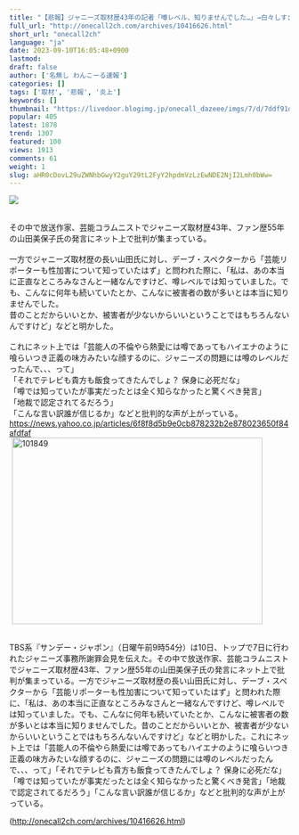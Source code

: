 ```yaml
---
title: "【悲報】ジャニーズ取材歴43年の記者「噂レベル、知りませんでした…」→白々しすぎて炎上へｗｗｗｗ : わんこーる速報！"
full_url: "http://onecall2ch.com/archives/10416626.html"
short_url: "onecall2ch"
language: "ja"
date: 2023-09-10T16:05:48+0900
lastmod: 
draft: false
author: ['名無し わんこーる速報']
categories: []
tags: ['取材', '悲報', '炎上']
keywords: []
thumbnail: "https://livedoor.blogimg.jp/onecall_dazeee/imgs/7/d/7ddf91dc-s.png"
popular: 405
latest: 1878
trend: 1307
featured: 100
views: 1913
comments: 61
weight: 1
slug: aHR0cDovL29uZWNhbGwyY2guY29tL2FyY2hpdmVzLzEwNDE2NjI2Lmh0bWw=
---
```


![](https://livedoor.blogimg.jp/onecall_dazeee/imgs/7/d/7ddf91dc-s.png)

<div><br> その中で放送作家、芸能コラムニストでジャニーズ取材歴43年、ファン歴55年の山田美保子氏の発言にネット上で批判が集まっている。<br> <br> 一方でジャニーズ取材歴の長い山田氏に対し、デーブ・スペクターから「芸能リポーターも性加害について知っていたはず」と問われた際に、「私は、あの本当に正直なところみなさんと一緒なんですけど、噂レベルでは知っていました。でも、こんなに何年も続いていたとか、こんなに被害者の数が多いとは本当に知りませんでした。 <br> 昔のことだからいいとか、被害者が少ないからいいということではもちろんないんですけど」などと明かした。<br> <br> これにネット上では「芸能人の不倫やら熱愛には噂であってもハイエナのように喰らいつき正義の味方みたいな顔するのに、ジャニーズの問題には噂のレベルだったんで、、、って」 <br> 「それでテレビも貴方も飯食ってきたんでしょ？ 保身に必死だな」 <br> 「噂では知っていたが事実だったとは全く知らなかったと驚くべき発言」 <br> 「地裁で認定されてるだろう」 <br> 「こんな言い訳誰が信じるか」などと批判的な声が上がっている。 <br> <a target='_blank' href='https://news.yahoo.co.jp/articles/6f8f8d5b9e0cb878232b2e878023650f84afdfaf'>https://news.yahoo.co.jp/articles/6f8f8d5b9e0cb878232b2e878023650f84afdfaf</a> <br><a target='_blank' title='101849' href='https://livedoor.blogimg.jp/onecall_dazeee/imgs/7/d/7ddf91dc.png'><img class='pict' hspace='5' alt='101849' border='0' height='335' width='450' src='https://livedoor.blogimg.jp/onecall_dazeee/imgs/7/d/7ddf91dc-s.png'></a><br> <br><p>TBS系『サンデー・ジャポン』（日曜午前9時54分）は10日、トップで7日に行われたジャニーズ事務所謝罪会見を伝えた。その中で放送作家、芸能コラムニストでジャニーズ取材歴43年、ファン歴55年の山田美保子氏の発言にネット上で批判が集まっている。一方でジャニーズ取材歴の長い山田氏に対し、デーブ・スペクターから「芸能リポーターも性加害について知っていたはず」と問われた際に、「私は、あの本当に正直なところみなさんと一緒なんですけど、噂レベルでは知っていました。でも、こんなに何年も続いていたとか、こんなに被害者の数が多いとは本当に知りませんでした。昔のことだからいいとか、被害者が少ないからいいということではもちろんないんですけど」などと明かした。これにネット上では「芸能人の不倫やら熱愛には噂であってもハイエナのように喰らいつき正義の味方みたいな顔するのに、ジャニーズの問題には噂のレベルだったんで、、、って」「それでテレビも貴方も飯食ってきたんでしょ？ 保身に必死だな」「噂では知っていたが事実だったとは全く知らなかったと驚くべき発言」「地裁で認定されてるだろう」「こんな言い訳誰が信じるか」などと批判的な声が上がっている。</p></div>

(http://onecall2ch.com/archives/10416626.html)
